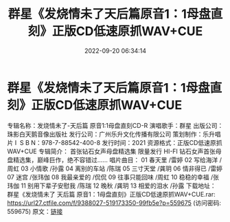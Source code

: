 ﻿---
title: 群星《发烧情未了天后篇原音1：1母盘直刻》正版CD低速原抓WAV+CUE
date: 2022-09-20 06:34:14
categories: WAV车载音乐、镜像
tags: 华语中文
---
# 群星《发烧情未了天后篇原音1：1母盘直刻》正版CD低速原抓WAV+CUE

专辑名称：发烧情未了-天后篇 原音1:1母盘直刻CD-R
演唱歌手：群星
出版公司：珠影白天鹅音像出版社
发行公司：广州乐升文化传播有限公司
策划制作：乐升唱片
I  S B
N：978-7-88542-400-8
发行时间：2021
资源格式：正版CD低速原抓WAV+CUE
专辑简介：
首张钻石女声母盘精选集 限量发行
HI-FI 钻石女声首张母盘精选集，巅峰巨作，绝不容错过……
唱片曲目：
01 春天里 /雷婷
02 写给海洋 /周虹
03 小情歌 /孙露
04 离别的车站 /陈瑞
05 三寸天堂 /龚玥
06 情非得已 /雷婷
07 迷宫 /张玮伽
08 我最亲爱的 /侃侃
09 往事只能回味 /周虹
10 稳稳的幸福 /张玮伽
11 别用下辈子安慰我 /陈瑞
12 晚秋 /龚玥
13 相爱的泪水 /孙露
下载地址：
群星《发烧情未了 天后篇 原音1：1母盘直刻》正版CD低速原抓WAV+CUE.rar: https://url27.ctfile.com/f/9388027-519173350-99fb5e?p=559675
(访问密码: 559675)
原文：[链接](https://blog.sina.com.cn/s/blog_1647c7e7601030zi6.html)
